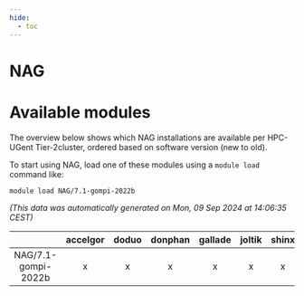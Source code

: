```yaml
---
hide:
  - toc
---
```


NAG
===

# Available modules


The overview below shows which NAG installations are available per HPC-UGent Tier-2cluster, ordered based on software version (new to old).

To start using NAG, load one of these modules using a `module load` command like:

```shell
module load NAG/7.1-gompi-2022b
```

*(This data was automatically generated on Mon, 09 Sep 2024 at 14:06:35 CEST)*  

| |accelgor|doduo|donphan|gallade|joltik|shinx|skitty|
| :---: | :---: | :---: | :---: | :---: | :---: | :---: | :---: |
|NAG/7.1-gompi-2022b|x|x|x|x|x|x|x|
